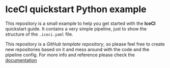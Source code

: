 # IceCI quickstart Python example 

This repository is a small example to help you get started with the **IceCI** quickstart guide. It contains a very simple pipeline, just to show the structure of the `.iceci.yaml` file.

This repository is a *GitHub template repository*, so please feel free to create new repositories based on it and mess around with the code and the pipeline config. For more info and reference please check the [documentation](https://iceci.readthedocs.io/)

